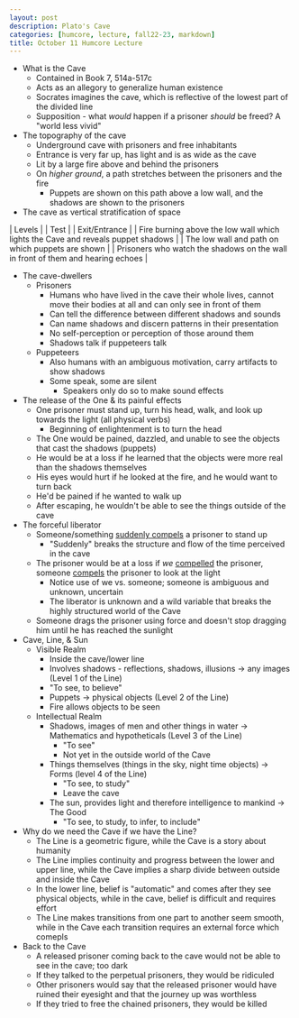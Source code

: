 ```yaml
---
layout: post
description: Plato's Cave
categories: [humcore, lecture, fall22-23, markdown]
title: October 11 Humcore Lecture
---
```


- What is the Cave
    - Contained in Book 7, 514a-517c
    - Acts as an allegory to generalize human existence
    - Socrates imagines the cave, which is reflective of the lowest part of the divided line
    - Supposition - what *would* happen if a prisoner *should* be freed? A "world less vivid"
- The topography of the cave
    - Underground cave with prisoners and free inhabitants
    - Entrance is very far up, has light and is as wide as the cave
    - Lit by a large fire above and behind the prisoners
    - On *higher ground*, a path stretches between the prisoners and the fire
        - Puppets are shown on this path above a low wall, and the shadows are shown to the prisoners
- The cave as vertical stratification of space

| Levels | 
| Test |
| Exit/Entrance |
| Fire burning above the low wall which lights the Cave and reveals puppet shadows |
| The low wall and path on which puppets are shown |
| Prisoners who watch the shadows on the wall in front of them and hearing echoes |

- The cave-dwellers
    - Prisoners
        - Humans who have lived in the cave their whole lives, cannot move their bodies at all and can only see in front of them
        - Can tell the difference between different shadows and sounds
        - Can name shadows and discern patterns in their presentation
        - No self-perception or perception of those around them
        - Shadows talk if puppeteers talk
    - Puppeteers
        - Also humans with an ambiguous motivation, carry artifacts to show shadows
        - Some speak, some are silent
            - Speakers only do so to make sound effects
- The release of the One & its painful effects
    - One prisoner must stand up, turn his head, walk, and look up towards the light (all physical verbs)
        - Beginning of enlightenment is to turn the head
    - The One would be pained, dazzled, and unable to see the objects that cast the shadows (puppets)
    - He would be at a loss if he learned that the objects were more real than the shadows themselves
    - His eyes would hurt if he looked at the fire, and he would want to turn back
    - He'd be pained if he wanted to walk up
    - After escaping, he wouldn't be able to see the things outside of the cave
- The forceful liberator
    - Someone/something <u>suddenly compels</u> a prisoner to stand up
        - "Suddenly" breaks the structure and flow of the time perceived in the cave
    - The prisoner would be at a loss if *we* <u>compelled</u> the prisoner, someone <u>compels</u> the prisoner to look at the light
        - Notice use of we vs. someone; someone is ambiguous and unknown, uncertain
        - The liberator is unknown and a wild variable that breaks the highly structured world of the Cave
    - Someone drags the prisoner using force and doesn't stop dragging him until he has reached the sunlight
- Cave, Line, & Sun
    - Visible Realm
        - Inside the cave/lower line
        - Involves shadows - reflections, shadows, illusions -> any images (Level 1 of the Line)
        - "To see, to believe"
        - Puppets -> physical objects (Level 2 of the Line)
        - Fire allows objects to be seen
    - Intellectual Realm
        - Shadows, images of men and other things in water -> Mathematics and hypotheticals (Level 3 of the Line)
            - "To see"
            - Not yet in the outside world of the Cave
        - Things themselves (things in the sky, night time objects) -> Forms (level 4 of the Line)
            - "To see, to study"
            - Leave the cave
        - The sun, provides light and therefore intelligence to mankind -> The Good
            - "To see, to study, to infer, to include"
- Why do we need the Cave if we have the Line?
    - The Line is a geometric figure, while the Cave is a story about humanity
    - The Line implies continuity and progress between the lower and upper line, while the Cave implies a sharp divide between outside and inside the Cave
    - In the lower line, belief is "automatic" and comes after they see physical objects, while in the cave, belief is difficult and requires effort
    - The Line makes transitions from one part to another seem smooth, while in the Cave each transition requires an external force which comepls
- Back to the Cave
    - A released prisoner coming back to the cave would not be able to see in the cave; too dark
    - If they talked to the perpetual prisoners, they would be ridiculed
    - Other prisoners would say that the released prisoner would have ruined their eyesight and that the journey up was worthless
    - If they tried to free the chained prisoners, they would be killed